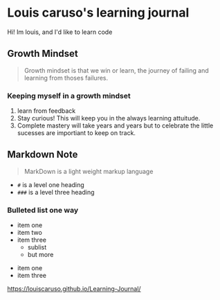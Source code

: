 # Louis caruso's learning journal

Hi! Im louis, and I'd like to learn code

## Growth Mindset
> Growth mindset is that we win or learn, the journey of failing and learning from thoses failures.  

### Keeping myself in a growth mindset
1. learn from feedback
1. Stay curious! This will keep you in the always learning attuitude.  
1. Complete mastery will take years and years but to celebrate the little sucesses are importiant to keep on track.

## Markdown Note
> MarkDown is a light weight markup language 
- `#` is a level one heading 
- `###` is a level three heading

### Bulleted list one way
 - item one
 - item two
 - item three
   - sublist
   - but more
+ item one
+ item three

https://louiscaruso.github.io/Learning-Journal/
